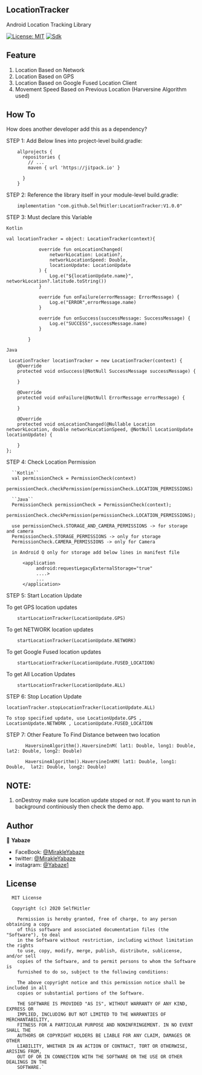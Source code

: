 ## LocationTracker
Android Location Tracking Library 

[![License: MIT](https://img.shields.io/badge/License-MIT-yellow.svg)](https://opensource.org/licenses/MIT)
[![Sdk](https://img.shields.io/badge/sdk-16%2B-brightgreen.svg?style=plastic)](https://android-arsenal.com/api?level=16)

Feature
-----------------
1. Location Based on Network
2. Location Based on GPS
3. Location Based on Google Fused Location Client
4. Movement Speed Based on Previous Location (Harversine Algorithm used)

How To
-----------------
How does another developer add this as a dependency?

STEP 1:  Add Below lines into project-level build.gradle:    

        allprojects {
          repositories {
            // ...
            maven { url 'https://jitpack.io' }

          }
        }
        
STEP 2: Reference the library itself in your module-level build.gradle:      

        implementation "com.github.SelfHitler:LocationTracker:V1.0.0"

STEP 3: Must declare this Variable 

  ``Kotlin``

    val locationTracker = object: LocationTracker(context){

                override fun onLocationChanged(
                    networkLocation: Location?,
                    networkLocationSpeed: Double,
                    locationUpdate: LocationUpdate
                ) {
                    Log.e("${locationUpdate.name}", networkLocation?.latitude.toString())
                }

                override fun onFailure(errorMessage: ErrorMessage) {
                    Log.e("ERROR",errorMessage.name)
                }

                override fun onSuccess(successMessage: SuccessMessage) {
                    Log.e("SUCCESS",successMessage.name)
                }

            }
            
 
 ``Java``
 
     LocationTracker locationTracker = new LocationTracker(context) {
        @Override
        protected void onSuccess(@NotNull SuccessMessage successMessage) {

        }

        @Override
        protected void onFailure(@NotNull ErrorMessage errorMessage) {

        }

        @Override
        protected void onLocationChanged(@Nullable Location networkLocation, double networkLocationSpeed, @NotNull LocationUpdate locationUpdate) {
            
        }
    };

STEP 4: Check Location Permission
      
      ``Kotlin``
      val permissionCheck = PermissionCheck(context)
      permissionCheck.checkPermission(permissionCheck.LOCATION_PERMISSIONS)
      
      ``Java``
      PermissionCheck permissionCheck = PermissionCheck(context);
      permissionCheck.checkPermission(permissionCheck.LOCATION_PERMISSIONS);

      use permissionCheck.STORAGE_AND_CAMERA_PERMISSIONS -> for storage and camera
      PermissionCheck.STORAGE_PERMISSIONS -> only for storage
      PermissionCheck.CAMERA_PERMISSIONS -> only for Camera
      
      in Android Q only for storage add below lines in manifest file
      
          <application
               android:requestLegacyExternalStorage="true"
               ....>
               ...
          </application>     
      

STEP 5: Start Location Update

   To get GPS location updates    
   
        startLocationTracker(LocationUpdate.GPS)

   To get NETWORK location updates
   
        startLocationTracker(LocationUpdate.NETWORK)

   To get Google Fused location updates
   
        startLocationTracker(LocationUpdate.FUSED_LOCATION)
   
   To get All Location Updates
   
        startLocationTracker(LocationUpdate.ALL)
   
   
STEP 6: Stop Location Update
    
    locationTracker.stopLocationTracker(LocationUpdate.ALL)
    
    To stop specified update, use LocationUpdate.GPS , LocationUpdate.NETWORK , LocationUpdate.FUSED_LOCATION

STEP 7: Other Feature
        To Find Distance between two location 
    
           HaversineAlgorithm().HaversineInM( lat1: Double, long1: Double,  lat2: Double, long2: Double)
    
           HaversineAlgorithm().HaversineInKM( lat1: Double, long1: Double,  lat2: Double, long2: Double)
    
## NOTE:
1. onDestroy make sure location update stoped or not. If you want to run in background continiously then check the demo app.
                      
## Author

👤 **Yabaze**

- FaceBook: [@MirakleYabaze](https://www.facebook.com/mirakle.yabaze)
- twitter: [@MirakleYabaze](https://twitter.com/mirakleyabaze)
- instagram: [@Yabaze1](https://www.instagram.com/yabaze1/)

License
-----------------

      MIT License

      Copyright (c) 2020 SelfHitler

        Permission is hereby granted, free of charge, to any person obtaining a copy
        of this software and associated documentation files (the "Software"), to deal
        in the Software without restriction, including without limitation the rights
        to use, copy, modify, merge, publish, distribute, sublicense, and/or sell
        copies of the Software, and to permit persons to whom the Software is
        furnished to do so, subject to the following conditions:

        The above copyright notice and this permission notice shall be included in all
        copies or substantial portions of the Software.

        THE SOFTWARE IS PROVIDED "AS IS", WITHOUT WARRANTY OF ANY KIND, EXPRESS OR
        IMPLIED, INCLUDING BUT NOT LIMITED TO THE WARRANTIES OF MERCHANTABILITY,
        FITNESS FOR A PARTICULAR PURPOSE AND NONINFRINGEMENT. IN NO EVENT SHALL THE
        AUTHORS OR COPYRIGHT HOLDERS BE LIABLE FOR ANY CLAIM, DAMAGES OR OTHER
        LIABILITY, WHETHER IN AN ACTION OF CONTRACT, TORT OR OTHERWISE, ARISING FROM,
        OUT OF OR IN CONNECTION WITH THE SOFTWARE OR THE USE OR OTHER DEALINGS IN THE
        SOFTWARE.`
